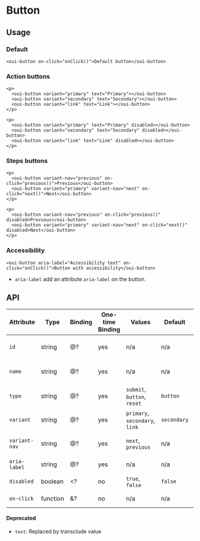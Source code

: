 # Button

## Usage

### Default

```html:preview
<oui-button on-click="onClick()">Default button</oui-button>
```

### Action buttons

```html:preview
<p>
  <oui-button variant="primary" text="Primary"></oui-button>
  <oui-button variant="secondary" text="Secondary"></oui-button>
  <oui-button variant="link" text="Link"></oui-button>
</p>

<p>
  <oui-button variant="primary" text="Primary" disabled></oui-button>
  <oui-button variant="secondary" text="Secondary" disabled></oui-button>
  <oui-button variant="link" text="Link" disabled></oui-button>
</p>
```

### Steps buttons

```html:preview
<p>
  <oui-button variant-nav="previous" on-click="previous()">Previous</oui-button>
  <oui-button variant="primary" variant-nav="next" on-click="next()">Next</oui-button>
</p>

<p>
  <oui-button variant-nav="previous" on-click="previous()" disabled>Previous</oui-button>
  <oui-button variant="primary" variant-nav="next" on-click="next()" disabled>Next</oui-button>
</p>
```

### Accessibility

```html:preview
<oui-button aria-label="Accessibility text" on-click="onClick()">Button with accessibility</oui-button>
```

- `aria-label` add an attribute `aria-label` on the button.

## API

| Attribute     | Type      | Binding   | One-time Binding  | Values                            | Default       | Description
| ----          | ----      | ----      | ----              | ----                              | ----          | ----
| `id`          | string    | @?        | yes               | n/a                               | n/a           | id attribute of the button
| `name`        | string    | @?        | yes               | n/a                               | n/a           | name attribute of the button
| `type`        | string    | @?        | yes               | `submit`, `button`, `reset`       | `button`      | type attribute of the button
| `variant`     | string    | @?        | yes               | `primary`, `secondary`, `link`    | `secondary`   | modifier for button
| `variant-nav` | string    | @?        | yes               | `next`, `previous`                | n/a           | nav modifier for button
| `aria-label`  | string    | @?        | yes               | n/a                               | n/a           | accessibility label
| `disabled`    | boolean   | <?        | no                | `true`, `false`                   | `false`       | disabled flag
| `on-click`    | function  | &?        | no                | n/a                               | n/a           | click handler

#### Deprecated

* `text`: Replaced by transclude value
